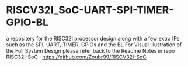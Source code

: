 # RISCV32I_SoC-UART-SPI-TIMER-GPIO-BL
a repositery for the RISC32I processor design along with a few extra IPs such as the SPI, UART, TIMER, GPIOs and the BL
For Visual Illustration of the Full System Design please refer back to the Readme Notes in repo RISC32I-SoC : https://github.com/Zoubr99/RISCV32I-SoC
